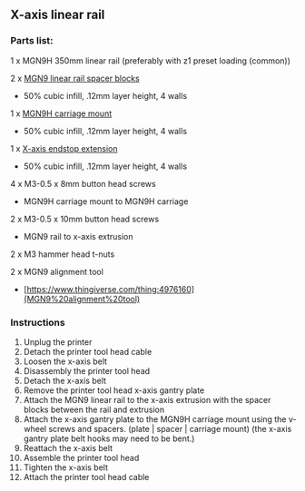 ## X-axis linear rail

### Parts list:

1 x MGN9H 350mm linear rail (preferably with z1 preset loading (common))

2 x [MGN9 linear rail spacer blocks](https://github.com/dhoard/Ender-3-V3-SE/blob/main/x-axis-linear-rail/Ender%203%20V3%20SE%20MGN9%20linear%20rail%20spacer%20block.3mf)
- 50% cubic infill, .12mm layer height, 4 walls

1 x [MGN9H carriage mount](https://github.com/dhoard/Ender-3-V3-SE/blob/main/x-axis-linear-rail/Ender%203%20V3%20SE%20MGN9H%20carriage%20mount.3mf)
 - 50% cubic infill, .12mm layer height, 4 walls 

1 x [X-axis endstop extension](https://github.com/dhoard/Ender-3-V3-SE/blob/main/x-axis-linear-rail/Ender%203%20V3%20SE%20x-axis%20endstop%20extension.3mf)
 - 50% cubic infill, .12mm layer height, 4 walls 

4 x  M3-0.5 x 8mm button head screws
 - MGN9H carriage mount to MGN9H carriage

2 x M3-0.5 x 10mm button head screws
 - MGN9 rail to x-axis extrusion

2 x M3 hammer head t-nuts

2 x MGN9 alignment tool
 - [https://www.thingiverse.com/thing:4976160](MGN9%20alignment%20tool)

### Instructions

1. Unplug the printer
2. Detach the printer tool head cable
3. Loosen the x-axis belt
4. Disassembly the printer tool head
5. Detach the x-axis belt
6. Remove the printer tool head x-axis gantry plate
7. Attach the MGN9 linear rail to the x-axis extrusion with the spacer blocks between the rail and extrusion
8. Attach the x-axis gantry plate to the MGN9H carriage mount using the v-wheel screws and spacers. (plate | spacer | carriage mount) (the x-axis gantry plate belt hooks may need to be bent.)
9. Reattach the x-axis belt
10. Assemble the printer tool head
11. Tighten the x-axis belt
12. Attach the printer tool head cable
